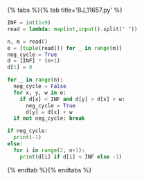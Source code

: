 {% tabs %}{% tab title='BJ_11657.py' %}

```py
INF = int(1e9)
read = lambda: map(int,input().split(" "))

n, m = read()
e = [tuple(read()) for _ in range(m)]
neg_cycle = True
d = [INF] * (n+1)
d[1] = 0

for _ in range(n):
  neg_cycle = False
  for x, y, w in e:
    if d[x] < INF and d[y] > d[x] + w:
      neg_cycle = True
      d[y] = d[x] + w
  if not neg_cycle: break

if neg_cycle:
  print(-1)
else:
  for i in range(2, n+1):
    print(d[i] if d[i] < INF else -1)
```

{% endtab %}{% endtabs %}
